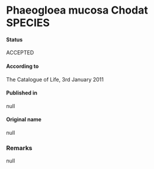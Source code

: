 Phaeogloea mucosa Chodat SPECIES
=======

#### Status
ACCEPTED

#### According to
The Catalogue of Life, 3rd January 2011

#### Published in
null

#### Original name
null

### Remarks
null